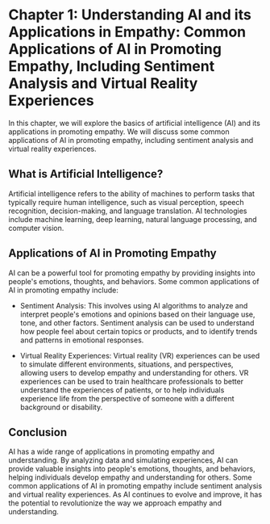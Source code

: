 Chapter 1: Understanding AI and its Applications in Empathy: Common Applications of AI in Promoting Empathy, Including Sentiment Analysis and Virtual Reality Experiences
=========================================================================================================================================================================

In this chapter, we will explore the basics of artificial intelligence (AI) and its applications in promoting empathy. We will discuss some common applications of AI in promoting empathy, including sentiment analysis and virtual reality experiences.

What is Artificial Intelligence?
--------------------------------

Artificial intelligence refers to the ability of machines to perform tasks that typically require human intelligence, such as visual perception, speech recognition, decision-making, and language translation. AI technologies include machine learning, deep learning, natural language processing, and computer vision.

Applications of AI in Promoting Empathy
---------------------------------------

AI can be a powerful tool for promoting empathy by providing insights into people's emotions, thoughts, and behaviors. Some common applications of AI in promoting empathy include:

* Sentiment Analysis: This involves using AI algorithms to analyze and interpret people's emotions and opinions based on their language use, tone, and other factors. Sentiment analysis can be used to understand how people feel about certain topics or products, and to identify trends and patterns in emotional responses.

* Virtual Reality Experiences: Virtual reality (VR) experiences can be used to simulate different environments, situations, and perspectives, allowing users to develop empathy and understanding for others. VR experiences can be used to train healthcare professionals to better understand the experiences of patients, or to help individuals experience life from the perspective of someone with a different background or disability.

Conclusion
----------

AI has a wide range of applications in promoting empathy and understanding. By analyzing data and simulating experiences, AI can provide valuable insights into people's emotions, thoughts, and behaviors, helping individuals develop empathy and understanding for others. Some common applications of AI in promoting empathy include sentiment analysis and virtual reality experiences. As AI continues to evolve and improve, it has the potential to revolutionize the way we approach empathy and understanding.
